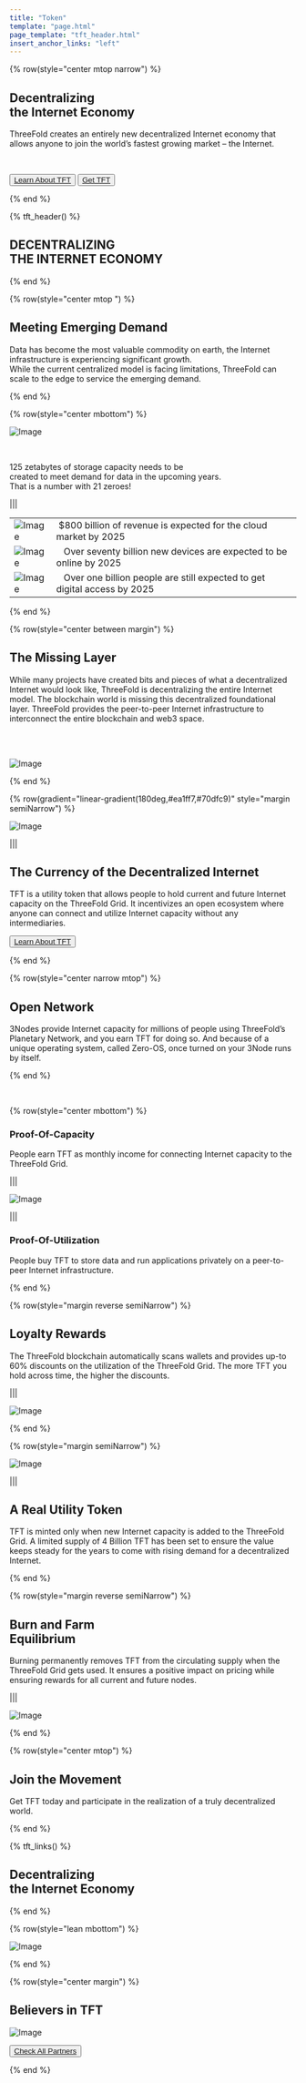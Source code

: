 ```yaml
---
title: "Token"
template: "page.html"
page_template: "tft_header.html"
insert_anchor_links: "left"
---
```


<!-- section 1 (be the Internet) -->

{% row(style="center mtop narrow") %}

## Decentralizing <br>**the Internet Economy**

ThreeFold creates an entirely new decentralized Internet economy that allows anyone to join the world’s fastest growing market – the Internet.

<br>

<button>[Learn About TFT](https://manual.grid.tf/threefold_token/threefold_token.html)</button>
<button>[Get TFT](https://manual.grid.tf/threefold_token/buy_sell_tft/buy_sell_tft.html)</button>

{% end %}



{% tft_header() %}

## **DECENTRALIZING <br>THE INTERNET ECONOMY**

{% end %}



<!-- section 2 (Meeting Emerging Demand) -->

{% row(style="center mtop ") %}

## Meeting **Emerging Demand**


Data has become the most valuable commodity on earth, the Internet infrastructure is experiencing significant growth.<br> While the current centralized model is facing limitations, ThreeFold can scale to the edge to service the emerging demand.

{% end %}

{% row(style="center mbottom") %}

![Image](tft_125zb.png#medium)

<br>

125 zetabytes of storage capacity needs to be <br>
created to meet demand for data in the upcoming years.<br>
That is a number with 21 zeroes!

|||

|      |  |
| ----------- | ----------- |
| ![Image](tft_800.png#tft_img) | &nbsp;$800 billion of revenue is expected for the cloud market by 2025 |
| ![Image](tft_70b.png#tft_img) | &nbsp;&nbsp;&nbsp;Over seventy billion new devices are expected to be online by 2025 |
| ![Image](tft_1b.png#tft_img) | &nbsp;&nbsp;&nbsp;Over one billion people are still expected to get digital access by 2025|



{% end %}


<!-- section 3 (world of farmers) -->

{% row(style="center between margin") %}


## The **Missing Layer**


While many projects have created bits and pieces of what a decentralized Internet would look like, ThreeFold is decentralizing the entire Internet model. The blockchain world is missing this decentralized foundational layer. ThreeFold provides the peer-to-peer Internet infrastructure to interconnect the entire blockchain and web3 space.

<br>
<br>

![Image](tft_table.png#mx-auto)


{% end %}


<!-- section 4 (THE CURRENCY) -->

{% row(gradient="linear-gradient(180deg,#ea1ff7,#70dfc9)" style="margin semiNarrow") %}

![Image](tft_currency.png#medium#absolute#sm_none)

|||

## The Currency of the **Decentralized Internet**

TFT is a utility token that allows people to hold current and future Internet capacity on the ThreeFold Grid. It incentivizes an open ecosystem where anyone can connect and utilize Internet capacity without any intermediaries.

<button>[Learn About TFT](https://manual.grid.tf/threefold_token/threefold_token.html)</button>

{% end %}



<!-- section 5 (OPEN NETWORK) -->

{% row(style="center narrow mtop") %}


## Open **Network**

3Nodes provide Internet capacity for millions of people using ThreeFold’s Planetary Network, and you earn TFT for doing so. And because of a unique operating system, called Zero-OS, once turned on your 3Node runs by itself.

{% end %}

<br>

{% row(style="center mbottom") %}

<!-- | Proof-Of-Capacity     |  |Proof-Of-Utilization  |
| ----------- | ----------- | ----------- |
| People earn TFT as monthly income for connecting Internet capacity to the ThreeFold Grid. | ![Image](tft_network.png) | People buy TFT to store data and run applications privately on a peer-to-peer Internet infrastructure.  -->


### Proof-Of-Capacity

People earn TFT as monthly income for connecting Internet capacity to the ThreeFold Grid.

|||

![Image](tft_network.png)


|||

### Proof-Of-Utilization

People buy TFT to store data and run applications privately on a peer-to-peer Internet infrastructure.

{% end %}


<!-- section 6 (OPEN NETWORK) -->


{% row(style="margin reverse semiNarrow") %}

## Loyalty **Rewards**

The ThreeFold blockchain automatically scans wallets and provides up-to 60% discounts on the utilization of the ThreeFold Grid. The more TFT you hold across time, the higher the discounts.



|||

![Image](tft_loyalty.jpg)

{% end %}



<!-- section 7 (OPEN NETWORK) -->


{% row(style="margin semiNarrow") %}

![Image](tft_utility.jpg)

|||

## A Real **Utility Token**

TFT is minted only when new Internet capacity is added to the ThreeFold Grid. A limited supply of 4 Billion TFT has been set to ensure the value keeps steady for the years to come with rising demand for a decentralized Internet.


{% end %}


<!-- section 8 (BURN AND FARM) -->


{% row(style="margin reverse semiNarrow") %}

## Burn and Farm <br>**Equilibrium**

Burning permanently removes TFT from the circulating supply when the ThreeFold Grid gets used. It ensures a positive impact on pricing while ensuring rewards for all current and future nodes.



|||

![Image](tft_burn.jpg)

{% end %}



<!-- section 9 (partners) -->

{% row(style="center mtop") %}

## Join the **Movement**

Get TFT today and participate in the realization of a truly decentralized world.

{% end %}

{% tft_links() %}

## **Decentralizing <br>the Internet Economy**

{% end %}

{% row(style="lean mbottom") %}

![Image](tft_join_internet.png#mx-auto)

{% end %}

<!-- section 10 (partners) -->

{% row(style="center margin") %}

## **Believers in TFT**


![Image](ourpartners.png#mx-auto)

<button>[Check All Partners](/partners)</button>

{% end %}
